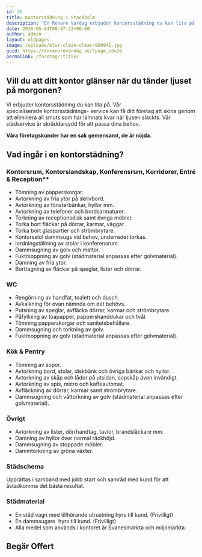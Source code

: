 ```yaml
---
id: 26
title: Kontorstädning i Stockholm
description: "En Renare Vardag erbjuder kontorsstädning du kan lita på. Vår specialiserade kontorsstädnings-service kan få ditt företag att skina genom att eliminera all smuts som har lämnats kvar när ljusen släckts."
date: 2016-05-04T08:47:22+00:00
author: admin
layout: oldpages
image: /uploads/blur-clean-clear-989941.jpg
guid: https://enrenarevardag.se/?page_id=26
permalink: /foretag/:title/
---
```

## Vill du att ditt kontor glänser när du tänder ljuset på morgonen?

Vi erbjuder kontorsstädning du kan lita på. Vår specialiserade kontorsstädnings- service kan få ditt företag att skina genom att eliminera all smuts som har lämnats kvar när ljusen släckts. Vår städservice är skräddarsydd för att passa dina behov.

**Våra företagskunder har en sak gemensamt, de är nöjda.**

## Vad ingår i en kontorstädning?

### Kontorsrum, Kontorslandskap, Konferensrum, Korridorer, Entré & Reception**

* Tömning av papperskorgar.
* Avtorkning av fria ytor på skrivbord.
* Avtorkning av fönsterbänkar, hyllor mm.
* Avtorkning av telefoner och bordsarmaturer.
* Torkning av receptionsdisk samt övriga möbler.
* Torka bort fläckar på dörrar, karmar, väggar.
* Torka bort glaspartier och strömbrytare.
* Kontorsstol dammsugs vid behov, underredet torkas.
* Iordningställning av stolar i konferensrum.
* Dammsugning av golv och mattor.
* Fuktmoppning av golv (städmaterial anpassas efter golvmaterial).
* Damning av fria ytor.
* Borttagning av fläckar på speglar, lister och dörrar.

### WC

* Rengörning av handfat, toalett och dusch.
* Avkalkning för ovan nämnda om det behövs.
* Putsning av speglar, avfläcka dörrar, karmar och strömbrytare.
* Påfyllning av toapapper, pappershanddukar och tvål.
* Tömning papperskorgar och sanitetsbehållare.
* Dammsugning och torkning av golv.
* Fuktmoppning av golv (städmaterial anpassas efter golvmaterial).

### Kök & Pentry

* Tömning av sopor.
* Avtorkning bord, stolar, diskbänk och övriga bänkar och hyllor.
* Avtorkning av skåp och lådor på utsidan, sopskåp även invändigt.
* Avtorkning av spis, micro och kaffeautomat.
* Avfläckning av dörrar, karmar samt strömbrytare.
* Dammsugning och våttorkning av golv (städmaterial anpassas efter golvmaterial).

### Övrigt

* Avtorkning av lister, dörrhandtag, tavlor, brandsläckare mm.
* Damning av hyllor över normal räckhöjd.
* Dammsugning av stoppade möbler.
* Dammtorkning av gröna växter.

### Städschema

Upprättas i samband med jobb start och samråd med kund för att åstadkomma det bästa resultat.


### Städmaterial
* En städ vagn med tillhörande utrustning hyrs till kund. (Frivilligt)
* En dammsugare  hyrs till kund. (Frivilligt)
* Alla medel som används i kontoret är Svanesmärkta och miljömärkta.

## Begär Offert
